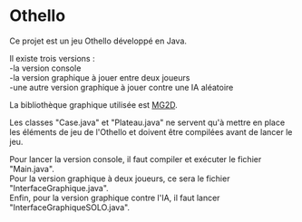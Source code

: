 # Othello

Ce projet est un jeu Othello développé en Java.<br/>

Il existe trois versions :<br/>
-la version console<br/>
-la version graphique à jouer entre deux joueurs<br/>
-une autre version graphique à jouer contre une IA aléatoire<br/>

La bibliothèque graphique utilisée est [MG2D](http://iut.univ-littoral.fr/gitlab/synave/MG2D).<br/>

Les classes "Case.java" et "Plateau.java" ne servent qu'à mettre en place les éléments de jeu de l'Othello et doivent être compilées avant de lancer le jeu.<br/>

Pour lancer la version console, il faut compiler et exécuter le fichier "Main.java".<br/>
Pour la version graphique à deux joueurs, ce sera le fichier "InterfaceGraphique.java".<br/>
Enfin, pour la version graphique contre l'IA, il faut lancer "InterfaceGraphiqueSOLO.java".<br/>

